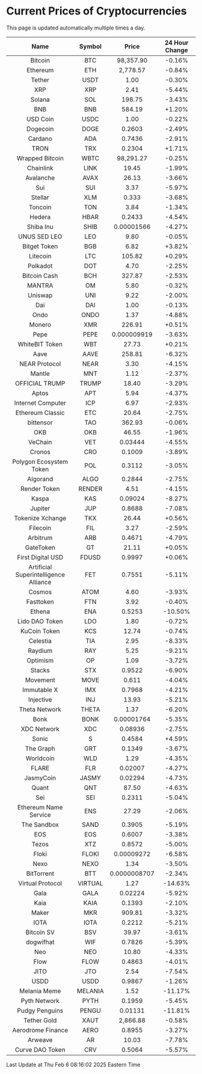 # Current Prices of Cryptocurrencies
This page is updated automatically multiple times a day.

| Name | Symbol | Price | 24 Hour Change |
| :---: |:---:| :---: | :---: |
| Bitcoin | BTC | 98,357.90 | -0.16% |
| Ethereum | ETH | 2,778.57 | -0.84% |
| Tether | USDT | 1.00 | -0.30% |
| XRP | XRP | 2.41 | -5.44% |
| Solana | SOL | 198.75 | -3.43% |
| BNB | BNB | 584.19 | +1.20% |
| USD Coin | USDC | 1.00 | -0.22% |
| Dogecoin | DOGE | 0.2603 | -2.49% |
| Cardano | ADA | 0.7436 | -2.91% |
| TRON | TRX | 0.2304 | +1.71% |
| Wrapped Bitcoin | WBTC | 98,291.27 | -0.25% |
| Chainlink | LINK | 19.45 | -1.99% |
| Avalanche | AVAX | 26.13 | -3.66% |
| Sui | SUI | 3.37 | -5.97% |
| Stellar | XLM | 0.333 | -3.68% |
| Toncoin | TON | 3.84 | -1.34% |
| Hedera | HBAR | 0.2433 | -4.54% |
| Shiba Inu | SHIB | 0.00001566 | -4.27% |
| UNUS SED LEO | LEO | 9.80 | -0.05% |
| Bitget Token | BGB | 6.82 | +3.82% |
| Litecoin | LTC | 105.82 | +0.29% |
| Polkadot | DOT | 4.70 | -2.25% |
| Bitcoin Cash | BCH | 327.87 | -2.53% |
| MANTRA | OM | 5.80 | -0.32% |
| Uniswap | UNI | 9.22 | -2.00% |
| Dai | DAI | 1.00 | -0.13% |
| Ondo | ONDO | 1.37 | -4.88% |
| Monero | XMR | 226.91 | +0.51% |
| Pepe | PEPE | 0.000009919 | -3.63% |
| WhiteBIT Token | WBT | 27.73 | +0.21% |
| Aave | AAVE | 258.81 | -6.32% |
| NEAR Protocol | NEAR | 3.30 | -4.15% |
| Mantle | MNT | 1.12 | -2.37% |
| OFFICIAL TRUMP | TRUMP | 18.40 | -3.29% |
| Aptos | APT | 5.94 | -4.37% |
| Internet Computer | ICP | 6.97 | -2.93% |
| Ethereum Classic | ETC | 20.64 | -2.75% |
| bittensor | TAO | 362.93 | -0.06% |
| OKB | OKB | 46.55 | -1.96% |
| VeChain | VET | 0.03444 | -4.55% |
| Cronos | CRO | 0.1009 | -3.89% |
| Polygon Ecosystem Token | POL | 0.3112 | -3.05% |
| Algorand | ALGO | 0.2844 | -2.75% |
| Render Token | RENDER | 4.51 | -4.15% |
| Kaspa | KAS | 0.09024 | -8.27% |
| Jupiter | JUP | 0.8688 | -7.08% |
| Tokenize Xchange | TKX | 26.44 | +0.56% |
| Filecoin | FIL | 3.27 | -2.59% |
| Arbitrum | ARB | 0.4671 | -4.79% |
| GateToken | GT | 21.11 | +0.05% |
| First Digital USD | FDUSD | 0.9997 | +0.06% |
| Artificial Superintelligence Alliance | FET | 0.7551 | -5.11% |
| Cosmos | ATOM | 4.60 | -3.93% |
| Fasttoken | FTN | 3.92 | -0.40% |
| Ethena | ENA | 0.5253 | -10.50% |
| Lido DAO Token | LDO | 1.80 | -0.72% |
| KuCoin Token | KCS | 12.74 | -0.74% |
| Celestia | TIA | 2.95 | -8.33% |
| Raydium | RAY | 5.25 | -9.21% |
| Optimism | OP | 1.09 | -3.72% |
| Stacks | STX | 0.9522 | -6.90% |
| Movement | MOVE | 0.611 | -4.04% |
| Immutable X | IMX | 0.7968 | -4.21% |
| Injective | INJ | 13.93 | -5.21% |
| Theta Network | THETA | 1.37 | -6.20% |
| Bonk | BONK | 0.00001764 | -5.35% |
| XDC Network | XDC | 0.08936 | -2.75% |
| Sonic | S | 0.4584 | +4.59% |
| The Graph | GRT | 0.1349 | -3.67% |
| Worldcoin | WLD | 1.29 | -4.35% |
| FLARE | FLR | 0.02007 | -4.27% |
| JasmyCoin | JASMY | 0.02294 | -4.73% |
| Quant | QNT | 87.50 | -4.63% |
| Sei | SEI | 0.2311 | -5.04% |
| Ethereum Name Service | ENS | 27.29 | -2.06% |
| The Sandbox | SAND | 0.3905 | -5.19% |
| EOS | EOS | 0.6007 | -3.38% |
| Tezos | XTZ | 0.8572 | -5.00% |
| Floki | FLOKI | 0.00009272 | -6.58% |
| Nexo | NEXO | 1.34 | -3.50% |
| BitTorrent | BTT | 0.0000008707 | -2.34% |
| Virtual Protocol | VIRTUAL | 1.27 | -14.63% |
| Gala | GALA | 0.02224 | -5.92% |
| Kaia | KAIA | 0.1393 | -2.10% |
| Maker | MKR | 909.81 | -3.32% |
| IOTA | IOTA | 0.2212 | -5.21% |
| Bitcoin SV | BSV | 39.97 | -3.61% |
| dogwifhat | WIF | 0.7826 | -5.39% |
| Neo | NEO | 10.80 | -4.33% |
| Flow | FLOW | 0.4863 | -4.01% |
| JITO | JTO | 2.54 | -7.54% |
| USDD | USDD | 0.9867 | -1.26% |
| Melania Meme | MELANIA | 1.52 | -11.17% |
| Pyth Network | PYTH | 0.1959 | -5.45% |
| Pudgy Penguins | PENGU | 0.01131 | -11.81% |
| Tether Gold | XAUT | 2,866.88 | -0.58% |
| Aerodrome Finance | AERO | 0.8955 | -3.27% |
| Arweave | AR | 10.03 | -7.78% |
| Curve DAO Token | CRV | 0.5064 | -5.57% |

Last Update at Thu Feb  6 08:16:02 2025 Eastern Time